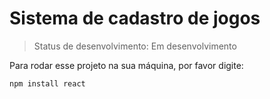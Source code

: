 <h1>Sistema de cadastro de jogos</h1>

>Status de desenvolvimento: Em desenvolvimento

Para rodar esse projeto na sua máquina, por favor digite:

```
npm install react
```
